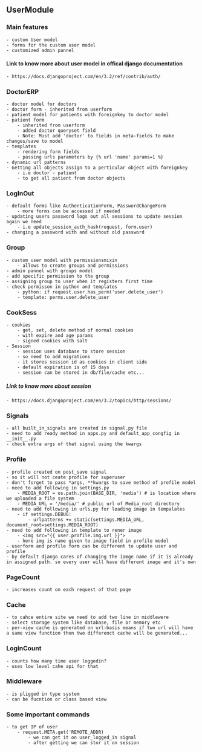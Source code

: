 ## UserModule
### Main features
    - custom User model
    - forms for the custom user model
    - customized admin pannel

#### Link to know more about user model in offical django documentation
    - https://docs.djangoproject.com/en/3.2/ref/contrib/auth/

### DoctorERP
    - doctor model for doctors
    - doctor form - inherited from userform
    - patient model for patients with foreignkey to doctor model
    - patient form
        - inherited from userform
        - added doctor queryset field
        - Note: Must add 'doctor' to fields in meta-fields to make changes/save to model
    - templates
        - rendering form fields
        - passing urls parameters by {% url 'name' params=1 %}
    - dynamic url patterns
    - Getting all objects assign to a perticular object with foreignkey
        - i.e doctor - patient
        - to get all patient from doctor objects

### LogInOut
    - default forms like AuthenticationForm, PasswordChangeForm
        - more forms can be accessed if needed
    - updating users password logs out all sessions to update session again we need
        - i.e update_session_auth_hash(request, form.user)
    - changing a password with and without old password

### Group
    - custom user model with permissionsmixin
        - allows to create groups and permissions
    - admin pannel with groups model
    - add specific permission to the group
    - assigning group to user when it registers first time
    - check permisson in python and templates
        - python: if request.user.has_perm('user.delete_user')
        - template: perms.user.delete_user

### CookSess
    - cookies
        - get, set, delete method of normal cookies
        - with expire and age params
        - signed cookies with salt
    - Session
        - session uses database to store session
        - so need to add migrations
        - it stores session id as cookies in client side
        - default expiration is of 15 days
        - session can be stored in db/file/cache etc...
   
##### Link to know more about session
    - https://docs.djangoproject.com/en/3.2/topics/http/sessions/


### Signals
    - all built_in_signals are created in signal.py file
    - need to add ready method in apps.py and default_app_congfig in __init__.py
    - check extra args of that signal using the kwargs


### Profile
    - profile created on post_save signal
    - so it will not ceate profile for superuser
    - don't forget to pass *args, **kwargs to save method of profile model
    - need to add following in settings.py
        - MEDIA_ROOT = os.path.join(BASE_DIR, 'media') # is location where we uploaded a file system
        - MEDIA_URL = '/media/' # public url of Media_root directory
    - need to add following in urls.py for loading image in tempalates
        - if settings.DEBUG: 
            - urlpatterns += static(settings.MEDIA_URL, document_root=settings.MEDIA_ROOT)
    - need to add following in template to rener image
        - <img src="{{ user.profile.img.url }}">
        - here img is name given to image field in profile model
    - userform and profile form can be different to update user and profile
    - by default django cares of changing the iamge name if it is already in assigned path. so every user will have different image and it's own

### PageCount
    - increases count on each request of that page

### Cache
    - to cahce entire site we need to add two line in middlewere
    - select storage system like database, file or memory etc
    - per-view cache is generated on url-basis means if two url will have a same view function then two differenct cache will be generated...

### LoginCount
    - counts how many time user loggedin?
    - uses low level cahe api for that

### Middleware
    - is pligged in type system
    - can be fucntion or class based view


### Some important commands
    - to get IP of user
        - request.META.get('REMOTE_ADDR)
            - we can get it on user_logged_in signal
            - after getting we can stor it on session

    
            
    


    

